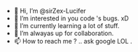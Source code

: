 - 👋 Hi, I’m @sirZex-Lucifer
- 👀 I’m interested in you code 's bugs. xD
- 🌱 I’m currently learning a lot of stuff.
- 💞️ I’m alwayas up for collaboration. 
- 📫 How to reach me ? .. ask google LOL .

<!---
sirZex-Lucifer/sirZex-Lucifer is a ✨ special ✨ repository because its `README.md` (this file) appears on your GitHub profile.
You can click the Preview link to take a look at your changes.
--->
